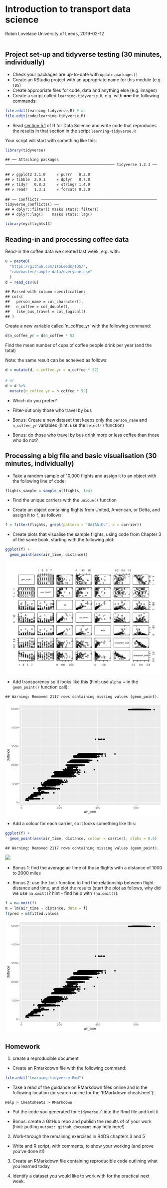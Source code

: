 Introduction to transport data science
================
Robin Lovelace
University of Leeds,
2019-02-12<br/><img class="img-footer" alt="" src="http://www.stephanehess.me.uk/images/picture3.png">

## Project set-up and tidyverse testing (30 minutes, individually)

  - Check your packages are up-to-date with `update.packages()`
  - Create an RStudio project with an appropriate name for this module
    (e.g. `TDS`)
  - Create appropriate files for code, data and anything else
    (e.g. images)
  - Create a script called `learning-tidyverse.R`, e.g. with **one** the
    following commands:

<!-- end list -->

``` r
file.edit(learning-tidyverse.R) # or
file.edit(code/learning-tidyverse.R)
```

  - Read
    [section 5.1](https://r4ds.had.co.nz/transform.html#filter-rows-with-filter)
    of R for Data Science and write code that reproduces the results in
    that section in the script `learning-tidyverse.R`

Your script will start with something like
    this:

``` r
library(tidyverse)
```

    ## ── Attaching packages ───────────────────────────────────────────────── tidyverse 1.2.1 ──

    ## ✔ ggplot2 3.1.0     ✔ purrr   0.3.0
    ## ✔ tibble  2.0.1     ✔ dplyr   0.7.8
    ## ✔ tidyr   0.8.2     ✔ stringr 1.4.0
    ## ✔ readr   1.3.1     ✔ forcats 0.3.0

    ## ── Conflicts ──────────────────────────────────────────────────── tidyverse_conflicts() ──
    ## ✖ dplyr::filter() masks stats::filter()
    ## ✖ dplyr::lag()    masks stats::lag()

``` r
library(nycflights13)
```

## Reading-in and processing coffee data

Read-in the coffee data we created last week, e.g. with:

``` r
u = paste0(
  "https://github.com/ITSLeeds/TDS/",
  "raw/master/sample-data/everyone.csv"
  )
d = read_csv(u)
```

    ## Parsed with column specification:
    ## cols(
    ##   person_name = col_character(),
    ##   n_coffee = col_double(),
    ##   like_bus_travel = col_logical()
    ## )

Create a new variable called ‘n\_coffee\_yr’ with the following command:

``` r
d$n_coffee_yr = d$n_coffee * 52
```

Find the mean number of cups of coffee people drink per year (and the
total)

Note: the same result can be acheived as follows:

``` r
d = mutate(d, n_coffee_yr = n_coffee * 52)

# or 
d = d %>% 
  mutate(n_coffee_yr = n_coffee * 52)
```

  - Which do you prefer?

  - Filter-out only those who travel by bus

  - Bonus: Create a new dataset that keeps only the `person_name` and
    `n_coffee_yr` variables (hint: use the `select()` function)

  - Bonus: do those who travel by bus drink more or less coffee than
    those who do
not?

## Processing a big file and basic visualisation (30 minutes, individually)

  - Take a random sample of 10,000 flights and assign it to an object
    with the following line of code:

<!-- end list -->

``` r
flights_sample = sample_n(flights, 1e4)
```

  - Find the unique carriers with the `unique()` function

  - Create an object containing flights from United, American, or Delta,
    and assign it to `f`, as follows:

<!-- end list -->

``` r
f = filter(flights, grepl(pattern = "UA|AA|DL", x = carrier))
```

  - Create plots that visualise the sample flights, using code from
    Chapter 3 of the same book, starting with the following plot:

<!-- end list -->

``` r
ggplot(f) +
  geom_point(aes(air_time, distance))
```

![](2-software_files/figure-gfm/unnamed-chunk-7-1.png)<!-- -->

  - Add transparency so it looks like this (hint: use `alpha =` in the
    `geom_point()` function
    call):

<!-- end list -->

    ## Warning: Removed 2117 rows containing missing values (geom_point).

![](2-software_files/figure-gfm/unnamed-chunk-8-1.png)<!-- -->

  - Add a colour for each carrier, so it looks something like this:

<!-- end list -->

``` r
ggplot(f) +
  geom_point(aes(air_time, distance, colour = carrier), alpha = 0.5)
```

    ## Warning: Removed 2117 rows containing missing values (geom_point).

![](2-software_files/figure-gfm/unnamed-chunk-9-1.png)<!-- -->

  - Bonus 1: find the average air time of those flights with a distance
    of 1000 to 2000 miles

  - Bonus 2: use the `lm()` function to find the relationship between
    flight distance and time, and plot the results (start the plot as
    follows, why did we use `na.omit()`? hint - find help with
    `?na.omit()`):

<!-- end list -->

``` r
f = na.omit(f)
m = lm(air_time ~ distance, data = f)
f$pred = m$fitted.values
```

![](2-software_files/figure-gfm/unnamed-chunk-11-1.png)<!-- -->

## Homework

1)  create a reproducible document

<!-- end list -->

  - Create an Rmarkdown file with the following command:

<!-- end list -->

``` r
file.edit("learning-tidyverse.Rmd")
```

  - Take a read of the guidance on RMarkdown files online and in the
    following location (or search online for the ‘RMarkdown
    cheatsheet’):

<!-- end list -->

    Help > Cheatsheets > RMarkdown

  - Put the code you generated for `tidyverse.R` into the Rmd file and
    knit it

  - Bonus: create a GitHub repo and publish the results of of your work
    (hint: putting `output: github_document` may help here\!)

<!-- end list -->

2)  Work-through the remaining exercises in R4DS chapters 3 and 5

<!-- end list -->

  - Write and R script, with comments, to show your working (and prove
    you’ve done it\!)

<!-- end list -->

3)  Create an RMarkdown file containing reproducible code outlining what
    you learned today

4)  Identify a dataset you would like to work with for the practical
    next week.
